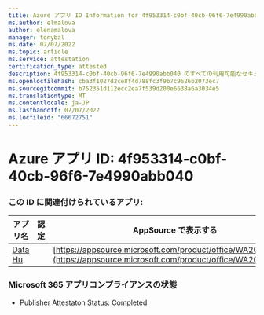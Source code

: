 ```yaml
---
title: Azure アプリ ID Information for 4f953314-c0bf-40cb-96f6-7e4990abb040
ms.author: elmalova
author: elenamalova
manager: tonybal
ms.date: 07/07/2022
ms.topic: article
ms.service: attestation
certification_type: attested
description: 4f953314-c0bf-40cb-96f6-7e4990abb040 のすべての利用可能なセキュリティとコンプライアンス情報。
ms.openlocfilehash: cba3f1027d2ce8f4d788fc3f9b7c9626b2073ec7
ms.sourcegitcommit: b752351d112ecc2ea7f539d200e6638a6a3034e5
ms.translationtype: MT
ms.contentlocale: ja-JP
ms.lasthandoff: 07/07/2022
ms.locfileid: "66672751"
---
```

# <a name="azure-app-id-4f953314-c0bf-40cb-96f6-7e4990abb040"></a>Azure アプリ ID: 4f953314-c0bf-40cb-96f6-7e4990abb040


### <a name="apps-associated-with-this-id"></a>この ID に関連付けられているアプリ:
| **アプリ名** | **認定** | **AppSource で表示する** |
|--------------|---------------|-----------------------|
| [Data Hu](../forward/WA200004262.md) |  | [https://appsource.microsoft.com/product/office/WA200004262](https://appsource.microsoft.com/product/office/WA200004262) |

### <a name="microsoft-365-app-compliance-status"></a>Microsoft 365 アプリコンプライアンスの状態
- Publisher Attestaton Status: Completed
